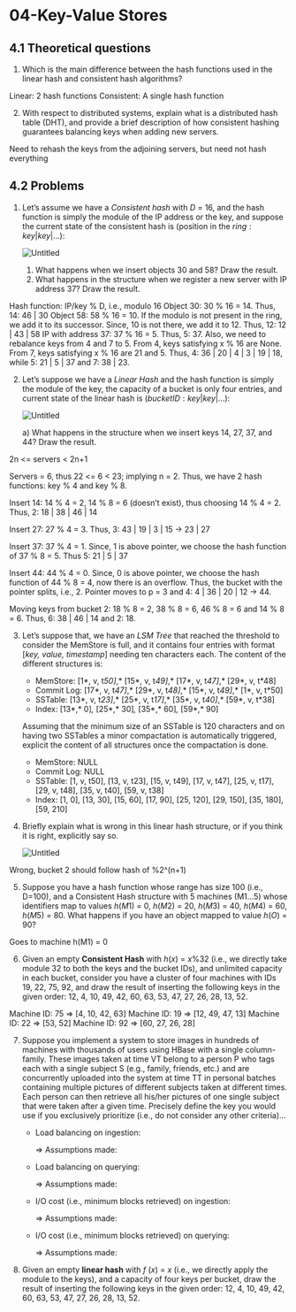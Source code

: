 # 04-Key-Value Stores

## 4.1 Theoretical questions

1. Which is the main difference between the hash functions used in the linear hash and consistent hash algorithms?

Linear: 2 hash functions
Consistent: A single hash function

2. With respect to distributed systems, explain what is a distributed hash table (DHT), and provide a brief description of how consistent hashing guarantees balancing keys when adding new servers.

Need to rehash the keys from the adjoining servers, but need not hash everything

## 4.2 Problems

1. Let’s assume we have a *Consistent hash* with *D* = 16, and the hash function is simply the module of the IP address or the key, and suppose the current state of the consistent hash is (position in the $ring:key|key|...$):
    
    ![Untitled](04-Key-Value%20Stores/Untitled.png)
    
    1. What happens when we insert objects 30 and 58? Draw the result.
    2. What happens in the structure when we register a new server with IP address 37? Draw the result.

Hash function: IP/key % D, i.e., modulo 16
Object 30: 30 % 16 = 14. Thus, 14: 46 | 30
Object 58: 58 % 16 = 10. If the modulo is not present in the ring, we add it to its successor. Since, 10 is not there, we add it to 12. Thus, 12: 12 | 43 | 58
IP with address 37: 37 % 16 = 5. Thus, 5: 37. Also, we need to rebalance keys from 4 and 7 to 5. From 4, keys satisfying x % 16 are None. From 7, keys satisfying x % 16 are 21 and 5.
Thus, 4: 36 | 20 | 4 | 3 | 19 | 18, while 5: 21 | 5 | 37 and 7: 38 | 23.

2. Let’s suppose we have a *Linear Hash* and the hash function is simply the module of the key, the capacity of a bucket is only four entries, and current state of the linear hash is $(bucketID: key|key|...)$:
    
    ![Untitled](04-Key-Value%20Stores/Untitled%201.png)
    
    a) What happens in the structure when we insert keys 14, 27, 37, and 44? Draw the result.

2n <= servers < 2n+1

Servers = 6, thus 22 <= 6 < 23; implying n = 2. Thus, we have 2 hash functions: key % 4 and key % 8.

Insert 14: 14 % 4 = 2, 14 % 8 = 6 (doesn’t exist), thus choosing 14 % 4 = 2. Thus, 2: 18 | 38 | 46 | 14

Insert 27: 27 % 4 = 3. Thus, 3: 43 | 19 | 3 | 15 -> 23 | 27

Insert 37: 37 % 4 = 1. Since, 1 is above pointer, we choose the hash function of 37 % 8 = 5. Thus 5: 21 | 5 | 37

Insert 44: 44 % 4 = 0. Since, 0 is above pointer, we choose the hash function of 44 % 8 = 4, now there is an overflow. Thus, the bucket with the pointer splits, i.e., 2. Pointer moves to p = 3 and 4:  4 | 36 | 20 | 12 -> 44.

Moving keys from bucket 2: 18 % 8 = 2, 38 % 8 = 6, 46 % 8 = 6 and 14 % 8 = 6. Thus, 6: 38 | 46 | 14 and 2: 18.

    
3. Let’s suppose that, we have an *LSM Tree* that reached the threshold to consider the MemStore is full, and it contains four entries with format [*key, value, timestamp*] needing ten characters each. The content of the different structures is:
    - MemStore: [1*, v, t*50]*,* [15*, v, t*49]*,* [17*, v, t*47]*,* [29*, v, t*48]
    - Commit Log: [17*, v, t*47]*,* [29*, v, t*48]*,* [15*, v, t*49]*,* [1*, v, t*50]
    - SSTable: [13*, v, t*23]*,* [25*, v, t*17]*,* [35*, v, t*40]*,* [59*, v, t*38]
    - Index: [13*,* 0]*,* [25*,* 30]*,* [35*,* 60]*,* [59*,* 90]
    
    Assuming that the minimum size of an SSTable is 120 characters and on having two SSTables a minor compactation is automatically triggered, explicit the content of all structures once the compactation is done.
    
    - MemStore: NULL
    - Commit Log: NULL
    - SSTable: [1, v, t50], [13, v, t23], [15, v, t49], [17, v, t47], [25, v, t17], [29, v, t48], [35, v, t40], [59, v, t38] 
    - Index: [1, 0], [13, 30], [15, 60], [17, 90], [25, 120], [29, 150], [35, 180], [59, 210]

4. Briefly explain what is wrong in this linear hash structure, or if you think it is right, explicitly say so. 
    
    ![Untitled](04-Key-Value%20Stores/Untitled%202.png)

Wrong, bucket 2 should follow hash of %2^(n+1)
    
5. Suppose you have a hash function whose range has size 100 (i.e., D=100), and a Consistent Hash structure with 5 machines (M1...5) whose identifiers map to values *h*(*M*1) = 0, *h*(*M*2) = 20, *h*(*M*3) = 40, *h*(*M*4) = 60, *h*(*M*5) = 80. What happens if you have an object mapped to value *h*(*O*) = 90?

Goes to machine h(M1) = 0

6. Given an empty **Consistent Hash** with *h*(*x*) = *x*%32 (i.e., we directly take module 32 to both the keys and the bucket IDs), and unlimited capacity in each bucket, consider you have a cluster of four machines with IDs 19, 22, 75, 92, and draw the result of inserting the following keys in the given order: 12, 4, 10, 49, 42, 60, 63, 53, 47, 27, 26, 28, 13, 52.

Machine ID: 75 => [4, 10, 42, 63]
Machine ID: 19 => [12, 49, 47, 13]
Machine ID: 22 => [53, 52]
Machine ID: 92 => [60, 27, 26, 28]

7. Suppose you implement a system to store images in hundreds of machines with thousands of users using HBase with a single column-family. These images taken at time VT belong to a person P who tags each with a single subject S (e.g., family, friends, etc.) and are concurrently uploaded into the system at time TT in personal batches containing multiple pictures of different subjects taken at different times. Each person can then retrieve all his/her pictures of one single subject that were taken after a given time. Precisely define the key you would use if you exclusively prioritize (i.e., do not consider any other criteria)...
    - Load balancing on ingestion:
        
        ⇒ Assumptions made:
        
    - Load balancing on querying:
        
        ⇒ Assumptions made:
        
    - I/O cost (i.e., minimum blocks retrieved) on ingestion:
        
        ⇒ Assumptions made:
        
    - I/O cost (i.e., minimum blocks retrieved) on querying:
        
        ⇒ Assumptions made:
        
8. Given an empty **linear hash** with *f* (*x*) = *x* (i.e., we directly apply the module to the keys), and a capacity of four keys per bucket, draw the result of inserting the following keys in the given order: 12, 4, 10, 49, 42, 60, 63, 53, 47, 27, 26, 28, 13, 52.